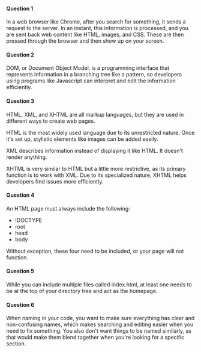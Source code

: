 <h4>Question 1</h4>
In a web browser like Chrome, after you search for something, it sends a request to the server. In an instant, this information is processed, and you are sent back web content like HTML, images, and CSS. These are then pressed through the browser and then show up on your screen. 


<h4>Question 2</h4>
DOM, or Document Object Model, is a programming interface that represents information in a branching tree like a pattern, so developers using programs like Javascript can interpret and edit the information efficiently. 


<h4>Question 3</h4>
HTML, XML, and XHTML are all markup languages, but they are used in different ways to create web pages. 

HTML is the most widely used language due to its unrestricted nature. Once it's set up, stylistic elements like images can be added easily. 

XML describes information instead of displaying it like HTML. It doesn't render anything. 

XHTML is very similar to HTML but a little more restrictive, as its primary function is to work with XML. Due to its specialized nature, XHTML helps developers find issues more efficiently. 


<h4>Question 4</h4>
An HTML page must always include the following:
<ul>
<li>!DOCTYPE</li>
<li>root</li>
<li>head</li>
<li>body</li>
</ul>

Without exception, these four need to be included, or your page will not function. 


<h4>Question 5</h4>
While you can include multiple files called index.html, at least one needs to be at the top of your directory tree and act as the homepage. 


<h4>Question 6</h4>
When naming in your code, you want to make sure everything has clear and non-confusing names, which makes searching and editing easier when you need to fix something. You also don't want things to be named similarly, as that would make them blend together when you're looking for a specific section. 